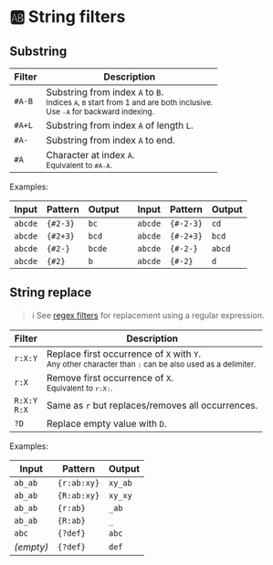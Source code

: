 # 🆎 String filters

## Substring

| Filter  | Description                                       |
| ------- | ------------------------------------------------- |
| `#A-B`  | Substring from index `A` to `B`.<br><small>Indices `A`, `B` start from 1 and are both inclusive.<br>Use `-A` for backward indexing.</small> |
| `#A+L`  | Substring from index `A` of length `L`.           |
| `#A-`   | Substring from index `A` to end.                  |
| `#A`    | Character at index `A`.<br><small>Equivalent to `#A-A`.</small>  |

Examples:

| Input   | Pattern  | Output | | Input   | Pattern   | Output |
| ------- | -------- | ------ |-| ------- | --------- | ------ |
| `abcde` | `{#2-3}` | `bc`   | | `abcde` | `{#-2-3}` | `cd`   |
| `abcde` | `{#2+3}` | `bcd`  | | `abcde` | `{#-2+3}` | `bcd`  |
| `abcde` | `{#2-}`  | `bcde` | | `abcde` | `{#-2-}`  | `abcd` |
| `abcde` | `{#2}`   | `b`    | | `abcde` | `{#-2}`   | `d`    |

## String replace

> ℹ️ See [regex filters](regex) for replacement using a regular expression.

| Filter           | Description                                             |
| ---------------- | ------------------------------------------------------- |
| `r:X:Y`          | Replace first occurrence of `X` with `Y`.<br><small>Any other character than `:` can be also used as a delimiter.</small> |
| `r:X`            | Remove first occurrence of `X`.<br><small>Equivalent to `r:X:`.</small> |
| `R:X:Y`<br>`R:X` | Same as `r` but replaces/removes all occurrences.       |
| `?D`             | Replace empty value with `D`.                           |

Examples:

| Input     |  Pattern    | Output  |
| --------- | ----------- | ------- |
| `ab_ab`   | `{r:ab:xy}` | `xy_ab` |
| `ab_ab`   | `{R:ab:xy}` | `xy_xy` |
| `ab_ab`   | `{r:ab}`    | `_ab`   |
| `ab_ab`   | `{R:ab}`    | `_`     |
| `abc`     | `{?def}`    | `abc`   |
| *(empty)* | `{?def}`    | `def`   |
